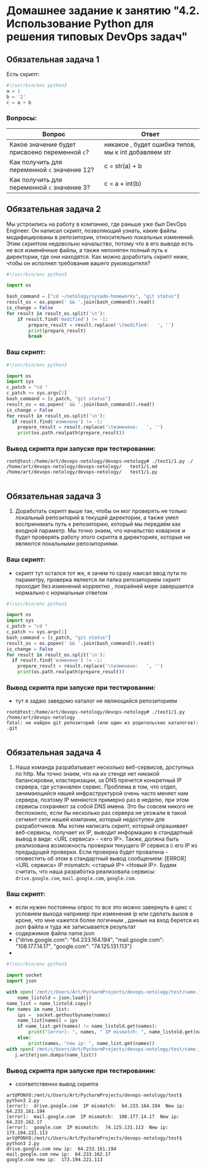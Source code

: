 # Домашнее задание к занятию "4.2. Использование Python для решения типовых DevOps задач"

## Обязательная задача 1

Есть скрипт:
```python
#!/usr/bin/env python3
a = 1
b = '2'
c = a + b
```

### Вопросы:
| Вопрос  | Ответ |
| ------------- | ------------- |
| Какое значение будет присвоено переменной `c`?  | никакое , будет ошибка типов, мы к int добавляем str  |
| Как получить для переменной `c` значение 12?  | c = str(a) + b  |
| Как получить для переменной `c` значение 3?  |  c = a + int(b)  |

## Обязательная задача 2
Мы устроились на работу в компанию, где раньше уже был DevOps Engineer. Он написал скрипт, позволяющий узнать, какие файлы модифицированы в репозитории, относительно локальных изменений. Этим скриптом недовольно начальство, потому что в его выводе есть не все изменённые файлы, а также непонятен полный путь к директории, где они находятся. Как можно доработать скрипт ниже, чтобы он исполнял требования вашего руководителя?

```python
#!/usr/bin/env python3

import os

bash_command = ["cd ~/netology/sysadm-homeworks", "git status"]
result_os = os.popen(' && '.join(bash_command)).read()
is_change = False
for result in result_os.split('\n'):
    if result.find('modified') != -1:
        prepare_result = result.replace('\tmodified:   ', '')
        print(prepare_result)
        break
```

### Ваш скрипт:
```python
#!/usr/bin/env python3

import os
import sys
c_patch = "cd "
c_patch += sys.argv[1]
bash_command = [c_patch, "git status"]
result_os = os.popen(' && '.join(bash_command)).read()
is_change = False
for result in result_os.split('\n'):
  if result.find('изменено') != -1:
    prepare_result = result.replace('\tизменено:   ', '')
    print(os.path.realpath(prepare_result))


```

### Вывод скрипта при запуске при тестировании:
```
root@test:/home/art/devops-netology/devops-netology# ./test1/1.py ./
/home/art/devops-netology/devops-netology/   test1/1.md
/home/art/devops-netology/devops-netology/   test1/1.py


```

## Обязательная задача 3
1. Доработать скрипт выше так, чтобы он мог проверять не только локальный репозиторий в текущей директории, а также умел воспринимать путь к репозиторию, который мы передаём как входной параметр. Мы точно знаем, что начальство коварное и будет проверять работу этого скрипта в директориях, которые не являются локальными репозиториями.

### Ваш скрипт: 
*   скрипт тут остался тот же, я зачем то сразу наисал ввод пути по параметру, проверка является ли папка репозиторием скрипт проходит без изменений корректно , покрайней мере завершается нормально с нормальныи ответом
```python
#!/usr/bin/env python3

import os
import sys
c_patch = "cd "
c_patch += sys.argv[1]
bash_command = [c_patch, "git status"]
result_os = os.popen(' && '.join(bash_command)).read()
is_change = False
for result in result_os.split('\n'):
  if result.find('изменено') != -1:
    prepare_result = result.replace('\tизменено:   ', '')
    print(os.path.realpath(prepare_result))


```

### Вывод скрипта при запуске при тестировании:  
*   тут я задаю заведомо каталог не являющийся репозиторием
```
root@test:/home/art/devops-netology/devops-netology# ./test1/1.py /home/art/devops-netology
fatal: не найден git репозиторий (или один из родительских каталогов): .git


```

## Обязательная задача 4
1. Наша команда разрабатывает несколько веб-сервисов, доступных по http. Мы точно знаем, что на их стенде нет никакой балансировки, кластеризации, за DNS прячется конкретный IP сервера, где установлен сервис. Проблема в том, что отдел, занимающийся нашей инфраструктурой очень часто меняет нам сервера, поэтому IP меняются примерно раз в неделю, при этом сервисы сохраняют за собой DNS имена. Это бы совсем никого не беспокоило, если бы несколько раз сервера не уезжали в такой сегмент сети нашей компании, который недоступен для разработчиков. Мы хотим написать скрипт, который опрашивает веб-сервисы, получает их IP, выводит информацию в стандартный вывод в виде: <URL сервиса> - <его IP>. Также, должна быть реализована возможность проверки текущего IP сервиса c его IP из предыдущей проверки. Если проверка будет провалена - оповестить об этом в стандартный вывод сообщением: [ERROR] <URL сервиса> IP mismatch: <старый IP> <Новый IP>. Будем считать, что наша разработка реализовала сервисы: `drive.google.com`, `mail.google.com`, `google.com`.

### Ваш скрипт:
*  если нужен постоянны опрос то все это можно завернуть в цикс с условием выхода например при изменения ip или сделать вызов в кроне, что мне кажется более логичным , данные на вход берется из json файла и туда же записывается результат
* содержимое файла name.json 
* {"drive.google.com": "64.233.164.194", "mail.google.com": "108.177.14.17", "google.com": "74.125.131.113"}
* 
```python
#!/usr/bin/env python3

import socket
import json

with open('/mnt/c/Users/Art/PycharmProjects/devops-netology/test/name.json', 'r') as j:
    name_listold = json.load(j)
name_list = name_listold.copy()
for names in name_list:
    ips =  socket.gethostbyname(names)
    name_list[names] = ips
    if name_list.get(names) != name_listold.get(names):
        print("[error]: ", names, " IP mismatch: ", name_listold.get(names), " New ip: ", name_list.get(names),)
    else:
        print(names, "new ip: ", name_list.get(names))
with open('/mnt/c/Users/Art/PycharmProjects/devops-netology/test/name.json', 'w') as j:
   j.write(json.dumps(name_list))
```

### Вывод скрипта при запуске при тестировании:
*   соответственно вывод скрипта
```
art@PONYO:/mnt/c/Users/Art/PycharmProjects/devops-netology/test$ python3 2.py
[error]:  drive.google.com  IP mismatch:  64.233.164.194  New ip:  64.233.161.194
[error]:  mail.google.com  IP mismatch:  108.177.14.17  New ip:  64.233.162.17
[error]:  google.com  IP mismatch:  74.125.131.113  New ip:  173.194.221.113
art@PONYO:/mnt/c/Users/Art/PycharmProjects/devops-netology/test$ python3 2.py
drive.google.com new ip:  64.233.161.194
mail.google.com new ip:  64.233.162.17
google.com new ip:  173.194.221.113


```


